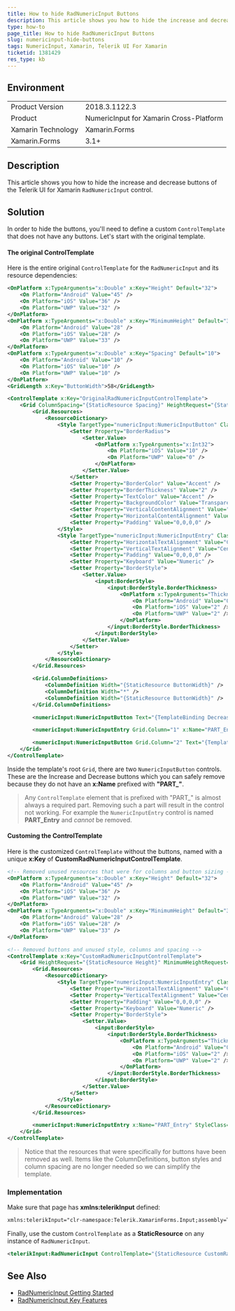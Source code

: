 ```yaml
---
title: How to hide RadNumericInput Buttons
description: This article shows you how to hide the increase and decrease buttons of the Telerik UI for Xamarin RadNumericInput control.
type: how-to
page_title: How to hide RadNumericInput Buttons
slug: numericinput-hide-buttons
tags: NumericInput, Xamarin, Telerik UI For Xamarin
ticketid: 1381429
res_type: kb
---
```


## Environment
<table>
	<tr>
		<td>Product Version</td>
		<td>2018.3.1122.3</td>
	</tr>
	<tr>
		<td>Product</td>
		<td>NumericInput for Xamarin Cross-Platform</td>
	</tr>
	<tr>
		<td>Xamarin Technology</td>
		<td>Xamarin.Forms</td>
	</tr>
	<tr>
		<td>Xamarin.Forms</td>
		<td>3.1+</td>
	</tr>
</table>


## Description
This article shows you how to hide the increase and decrease buttons of the Telerik UI for Xamarin `RadNumericInput` control.

## Solution
In order to hide the buttons, you'll need to define a custom `ControlTemplate` that does not have any buttons. Let's start with the original template.

#### The original ControlTemplate
Here is the entire original `ControlTemplate` for the `RadNumericInput` and its resource dependencies:

```xml
<OnPlatform x:TypeArguments="x:Double" x:Key="Height" Default="32">
	<On Platform="Android" Value="45" />
	<On Platform="iOS" Value="36" />
	<On Platform="UWP" Value="32" />
</OnPlatform>
<OnPlatform x:TypeArguments="x:Double" x:Key="MinimumHeight" Default="33">
	<On Platform="Android" Value="28" />
	<On Platform="iOS" Value="28" />
	<On Platform="UWP" Value="33" />
</OnPlatform>
<OnPlatform x:TypeArguments="x:Double" x:Key="Spacing" Default="10">
	<On Platform="Android" Value="10" />
	<On Platform="iOS" Value="10" />
	<On Platform="UWP" Value="10" />
</OnPlatform>
<GridLength x:Key="ButtonWidth">58</GridLength>

<ControlTemplate x:Key="OriginalRadNumericInputControlTemplate">
	<Grid ColumnSpacing="{StaticResource Spacing}" HeightRequest="{StaticResource Height}" MinimumHeightRequest="{StaticResource MinimumHeight}">
		<Grid.Resources>
			<ResourceDictionary>
				<Style TargetType="numericInput:NumericInputButton" Class="DefaultNumericInputButtonStyle">
					<Setter Property="BorderRadius">
						<Setter.Value>
							<OnPlatform x:TypeArguments="x:Int32">
								<On Platform="iOS" Value="10" />
								<On Platform="UWP" Value="0" />
							</OnPlatform>
						</Setter.Value>
					</Setter>
					<Setter Property="BorderColor" Value="Accent" />
					<Setter Property="BorderThickness" Value="2" />
					<Setter Property="TextColor" Value="Accent" />
					<Setter Property="BackgroundColor" Value="Transparent" />
					<Setter Property="VerticalContentAlignment" Value="Center" />
					<Setter Property="HorizontalContentAlignment" Value="Center" />
					<Setter Property="Padding" Value="0,0,0,0" />
				</Style>
				<Style TargetType="numericInput:NumericInputEntry" Class="DefaultNumericInputEntryStyle">
					<Setter Property="HorizontalTextAlignment" Value="Center" />
					<Setter Property="VerticalTextAlignment" Value="Center" />
					<Setter Property="Padding" Value="0,0,0,0" />
					<Setter Property="Keyboard" Value="Numeric" />
					<Setter Property="BorderStyle">
						<Setter.Value>
							<input:BorderStyle>
								<input:BorderStyle.BorderThickness>
									<OnPlatform x:TypeArguments="Thickness" Default="2">
										<On Platform="Android" Value="0,0,0,2" />
										<On Platform="iOS" Value="2" />
										<On Platform="UWP" Value="2" />
									</OnPlatform>
								</input:BorderStyle.BorderThickness>
							</input:BorderStyle>
						</Setter.Value>
					</Setter>
				</Style>
			</ResourceDictionary>
		</Grid.Resources>

		<Grid.ColumnDefinitions>
			<ColumnDefinition Width="{StaticResource ButtonWidth}" />
			<ColumnDefinition Width="*" />
			<ColumnDefinition Width="{StaticResource ButtonWidth}" />
		</Grid.ColumnDefinitions>

		<numericInput:NumericInputButton Text="{TemplateBinding DecreaseButtonText}" Command="{TemplateBinding DecreaseCommand}" StyleClass="DefaultNumericInputButtonStyle" AutomationId="NumericDecreaseButton" />

		<numericInput:NumericInputEntry Grid.Column="1" x:Name="PART_Entry" StyleClass="DefaultNumericInputEntryStyle" Text="{TemplateBinding Value, Mode=OneWay}" InputTransparent="{TemplateBinding IsReadOnly}" AutomationId="NumericEntry" />

		<numericInput:NumericInputButton Grid.Column="2" Text="{TemplateBinding IncreaseButtonText}" Command="{TemplateBinding IncreaseCommand}" StyleClass="DefaultNumericInputButtonStyle" AutomationId="NumericIncreaseButton" />
	</Grid>
</ControlTemplate>
```

Inside the template's root `Grid`, there are two `NumericInputButton` controls. These are the Increase and Decrease buttons which you can safely remove because they do not have an **x:Name** prefixed with **"PART_"**. 

> Any `ControlTemplate` element that is prefixed with "PART_" is almost always a required part. Removing such a part will result in the control not working. For example the `NumericInputEntry` control is named **PART_Entry** and *cannot* be removed.

#### Customing the ControlTemplate

Here is the customized `ControlTemplate` without the buttons, named with a unique **x:Key** of **CustomRadNumericInputControlTemplate**.

```xml
<!-- Removed unused resources that were for columns and button sizing -->
<OnPlatform x:TypeArguments="x:Double" x:Key="Height" Default="32">
	<On Platform="Android" Value="45" />
	<On Platform="iOS" Value="36" />
	<On Platform="UWP" Value="32" />
</OnPlatform>
<OnPlatform x:TypeArguments="x:Double" x:Key="MinimumHeight" Default="33">
	<On Platform="Android" Value="28" />
	<On Platform="iOS" Value="28" />
	<On Platform="UWP" Value="33" />
</OnPlatform>

<!-- Removed buttons and unused style, columns and spacing -->
<ControlTemplate x:Key="CustomRadNumericInputControlTemplate">
	<Grid HeightRequest="{StaticResource Height}" MinimumHeightRequest="{StaticResource MinimumHeight}">
		<Grid.Resources>
			<ResourceDictionary>
				<Style TargetType="numericInput:NumericInputEntry" Class="DefaultNumericInputEntryStyle">
					<Setter Property="HorizontalTextAlignment" Value="Center" />
					<Setter Property="VerticalTextAlignment" Value="Center" />
					<Setter Property="Padding" Value="0,0,0,0" />
					<Setter Property="Keyboard" Value="Numeric" />
					<Setter Property="BorderStyle">
						<Setter.Value>
							<input:BorderStyle>
								<input:BorderStyle.BorderThickness>
									<OnPlatform x:TypeArguments="Thickness" Default="2">
										<On Platform="Android" Value="0,0,0,2" />
										<On Platform="iOS" Value="2" />
										<On Platform="UWP" Value="2" />
									</OnPlatform>
								</input:BorderStyle.BorderThickness>
							</input:BorderStyle>
						</Setter.Value>
					</Setter>
				</Style>
			</ResourceDictionary>
		</Grid.Resources>

		<numericInput:NumericInputEntry x:Name="PART_Entry" StyleClass="DefaultNumericInputEntryStyle" Text="{TemplateBinding Value, Mode=OneWay}" InputTransparent="{TemplateBinding IsReadOnly}" AutomationId="NumericEntry" />
	</Grid>
</ControlTemplate>
```


> Notice that the resources that were specifically for buttons have been removed as well. Items like the ColumnDefinitions, button styles and column spacing are no longer needed so we can simplify the template.

### Implementation


Make sure that page has **xmlns:telerikInput** defined:

```xml
xmlns:telerikInput="clr-namespace:Telerik.XamarinForms.Input;assembly=Telerik.XamarinForms.Input"
```
Finally, use the custom `ControlTemplate` as a **StaticResource** on any instance of `RadNumericInput`.

```xml
<telerikInput:RadNumericInput ControlTemplate="{StaticResource CustomRadNumericInputControlTemplate}" />
```


## See Also

* [RadNumericInput Getting Started](https://docs.telerik.com/devtools/xamarin/controls/numericinput/numericinput-getting-started)
* [RadNumericInput Key Features](https://docs.telerik.com/devtools/xamarin/controls/numericinput/numericinput-key-features)